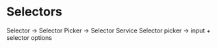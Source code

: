 # Selectors

Selector -> Selector Picker -> Selector Service
Selector picker -> input + selector options